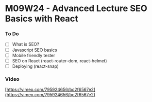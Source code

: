 # M09W24 - Advanced Lecture SEO Basics with React

### To Do

- [ ] What is SEO?
- [ ] Javascript SEO basics
- [ ] Mobile friendly tester
- [ ] SEO on React (react-router-dom, react-helmet)
- [ ] Deploying (react-snap)

### Video

[https://vimeo.com/795924656/bc2f6567e2](https://vimeo.com/795924656/bc2f6567e2)